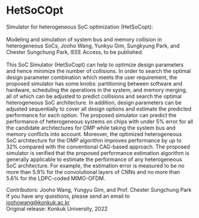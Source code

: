 # HetSoCOpt
Simulator for heterogeneous SoC optimization (HetSoCopt): \
\
Modeling and simulation of system bus and memory collision in heterogeneous SoCs, Jooho Wang, Yunkyu Gim, Sungkyung Park, and Chester Sungchung Park, IEEE Access, to be published.\
\
This SoC Simulator (HetSoCopt) can help to optimize design parameters and hence minimize the number of collisions. In order to search the optimal design parameter combination which meets the user requirement, the proposed simulator has some knobs: partitioning between software and hardware, scheduling the operations in the system, and memory merging, all of which can be adjusted to predict collisions and search the optimal heterogeneous SoC architecture. In addition, design parameters can be adjusted sequentially to cover all design options and estimate the predicted performance for each option. The proposed simulator can predict the performance of heterogeneous systems on chips with under 5% error for all the candidate architectures for OMP while taking the system bus and memory conflicts into account. Moreover, the optimized heterogeneous SoC architecture for the OMP algorithm improves performance by up to 32% compared with the conventional CAG-based approach. The proposed simulator is verified that the proposed performance estimation algorithm is generally applicable to estimate the performance of any heterogeneous SoC architecture. For example, the estimation error is measured to be no more than 5.9% for the convolutional layers of CNNs and no more than 5.6% for the LDPC-coded MIMO-OFDM.

Contributors: Jooho Wang, Yungyu Gim, and Prof. Chester Sungchung Park\
If you have any questions, please send an email to joohowang@konkuk.ac.kr\
Original release: Konkuk University, 2022
